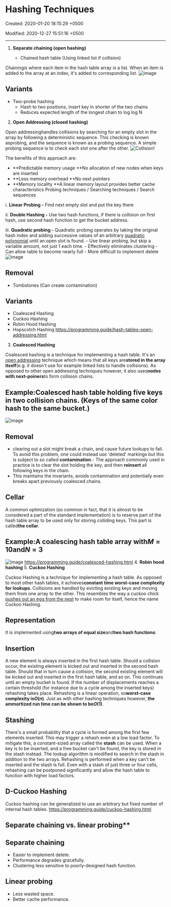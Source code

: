 # Hashing Techniques

Created: 2020-01-20 18:15:29 +0500

Modified: 2020-12-27 15:51:16 +0500

---

1. **Separate chaining (open hashing)**

   - Chained hash table (Using linked list if collision)

Chainingis where each item in the hash table array is a list. When an item is added to the array at an index, it's added to corresponding list.
![image](media/Hashing-Techniques-image1.png)

## Variants

- Two-probe hashing
  - Hash to two positions, insert key in shorter of the two chains
  - Reduces expected length of the longest chain to log log N

2. **Open Addressing (closed hashing)**

Open addressinghandles collisions by searching for an empty slot in the array by following a deterministic sequence. This checking is known asprobing, and the sequence is known as a probing sequence. A simple probing sequence is to check each slot one after the other.
![Collision! ](media/Hashing-Techniques-image2.png)

The benefits of this approach are:

- **Predictable memory usage
    **No allocation of new nodes when keys are inserted
- **Less memory overhead
    **No next pointers
- **Memory locality
    **A linear memory layout provides better cache characteristics
Probing techniques / Searching techniques / Search sequences

i.  **Linear Probing -** Find next empty slot and put the key there

ii. **Double Hashing -** Use two hash functions, if there is collision on first hash, use second hash function to get the bucket address.

iii. **Quadratic probing -** Quadratic probing operates by taking the original hash index and adding successive values of an arbitrary [quadratic polynomial](https://en.wikipedia.org/wiki/Quadratic_polynomial) until an open slot is found.
     -   Use linear probing, but skip a variable amount, not just 1 each time.
     -   Effectively eliminates clustering
     -   Can allow table to become nearly full
     -   More difficult to implement delete
![image](media/Hashing-Techniques-image3.png)

## Removal

- Tombstones (Can create contamination)

## Variants

- Coalesced Hashing
- Cuckoo Hashing
- Robin Hood Hashing
- Hopscotch Hashing
<https://programming.guide/hash-tables-open-addressing.html>

3. **Coalesced Hashing**

Coalesced hashing is a technique for implementing a hash table. It's an [open addressing](https://programming.guide/hash-tables-open-addressing.html) technique which means that all keys are**stored in the array itself**(e.g. it doesn't use for example linked lists to handle collisions). As opposed to other open addressing techniques however, it also uses**nodes with next-poiners**to form collision chains.

## Example:Coalesced hash table holding five keys in two collision chains. (Keys of the same color hash to the same bucket.)

![image](media/Hashing-Techniques-image4.png)

## Removal

- clearing out a slot might break a chain, and cause future lookups to fail. To avoid this problem, one could instead use 'deleted' markings but this is subject to so called **contamination**.-   The approach commonly used in practice is to clear the slot holding the key, and then **reinsert** all following keys in the chain.
- This maintains the invariants, avoids contamination and potentially even breaks apart previously coalesced chains.

## Cellar

A common optimization (so common in fact, that it is almost to be considered a part of the standard implementation) is to reserve part of the hash table array to be used only for storing colliding keys. This part is called**the cellar**.

## Example:A coalescing hash table array with*M* = 10and*N* = 3

![image](media/Hashing-Techniques-image5.png)
<https://programming.guide/coalesced-hashing.html>
4.  **Robin hood hashing**
5.  **Cuckoo Hashing**

Cuckoo Hashing is a technique for implementing a hash table. As opposed to most other hash tables, it achieves**constant time worst-case complexity for lookups**.
Collisions are handled by evicting existing keys and moving them from one array to the other. This resembles the way a cuckoo chick [pushes out an egg from the nest](https://www.youtube.com/watch?v=SO1WccH2_YM) to make room for itself, hence the name Cuckoo Hashing.

## Representation

It is implemented using**two arrays of equal size**and**two hash functions**:

## Insertion

A new element is always inserted in the first hash table. Should a collision occur, the existing element is kicked out and inserted in the second hash table. Should that in turn cause a collision, the second existing element will be kicked out and inserted in the first hash table, and so on. This continues until an empty bucket is found.
If the number of displacements reaches a certain threshold (for instance due to a cycle among the inserted keys) rehashing takes place.
Rehashing is a linear operation, so**worst-case complexity is*O*(*n*)**. Just as with other hashing techniques however, **the ammortized run time can be shown to be*O*(1)**.

## Stashing

There's a small probability that a cycle is formed among the first few elements inserted. This may trigger a rehash even at a low load factor. To mitigate this, a constant-sized array called the **stash** can be used.
When a key is to be inserted, and a free bucket can't be found, the key is stored in the stash instead. The lookup algorithm is modified to search in the stash in addition to the two arrays. Rehashing is performed when a key can't be inserted and the stash is full.
Even with a stash of just three or four cells, rehashing can be postponed significantly and allow the hash table to function with higher load factors.

## D-Cuckoo Hashing

Cuckoo hashing can be generalized to use an arbitrary but fixed number of internal hash tables.
<https://programming.guide/cuckoo-hashing.html>

## Separate chaining vs. linear probing**

## Separate chaining

- Easier to implement delete.
- Performance degrades gracefully.
- Clustering less sensitive to poorly-designed hash function.

## Linear probing

- Less wasted space.
- Better cache performance.
